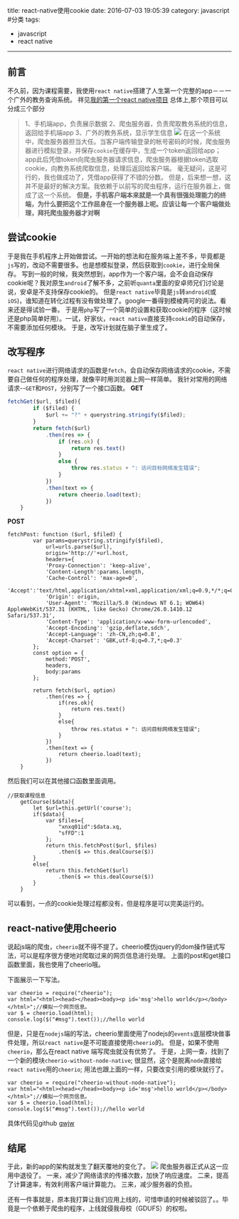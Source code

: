 title: react-native使用cookie
date: 2016-07-03 19:05:39
category: javascript #分类
tags:
- javascript
- react native

---

## 前言
不久前，因为课程需要，我使用`react native`搭建了人生第一个完整的app－－一个广外的教务查询系统。
祥见[我的第一个react native项目](/2016/06/15/我的第一个react项目/)
总体上,那个项目可以分成三个部分
> 1、手机端app，负责展示数据
> 2、爬虫服务器，负责爬取教务系统的信息，返回给手机端app
> 3、广外的教务系统，显示学生信息
![](http://i1.piimg.com/567571/55e033a5832a747d.png)
在这一个系统中，爬虫服务器担当大任。当客户端传输登录的帐号密码的时候，爬虫服务器进行模拟登录，并保存`cookie`在缓存中，生成一个token返回给app；
app此后凭借token向爬虫服务器请求信息，爬虫服务器根据token选取cookie，向教务系统爬取信息，处理后返回给客户端。
毫无疑问，这是可行的，我也做成功了，凭借app获得了不错的分数。
但是，后来想一想，这并不是最好的解决方案。我依赖于以前写的爬虫程序，运行在服务器上，做成了这一个系统。
<b>但是，手机客户端本来就是一个具有很强处理能力的终端，为什么要把这个工作屈身在一个服务器上呢。应该让每一个客户端做处理，拜托爬虫服务器才对啊</b>
<!-- more -->
## 尝试cookie
于是我在手机程序上开始做尝试。一开始的想法和在服务端上差不多，毕竟都是`js`写的，改动不需要很多。也是想模拟登录，然后获取到`cookie`，进行全局保存。
写到一般的时候，我突然想到，app作为一个客户端，会不会自动保存cookie呢？我对原生`android`了解不多，之前听`quanta`里面的安卓师兄们讨论是说，安卓是不支持保存cookie的。
但是`react native`毕竟是`js`转`android`(或`iOS`)，谁知道在转化过程有没有做处理了。google一番得到模棱两可的说法。看来还是得试验一番。
于是用`php`写了一个简单的设置和获取cookie的程序（这时候还是php简单好用）。一试，好家伙，`react native`直接支持`cookie`的自动保存，不需要添加任何模块。
于是，改写计划就在脑子里生成了。

## 改写程序
`react native`进行网络请求的函数是`fetch`，会自动保存网络请求的cookie，不需要自己做任何的程序处理，就像平时用浏览器上网一样简单。
我针对常用的网络请求--`GET`和`POST`，分别写了一个接口函数。
<b>GET</b>
```js
fetchGet($url, $filed){
        if ($filed) {
            $url += "?" + querystring.stringify($filed);
        }
        return fetch($url)
            .then(res => {
                if (res.ok) {
                    return res.text()
                }
                else {
                    throw res.status + ": 访问目标网络发生错误";
                }
            })
            .then(text => {
                return cheerio.load(text);
            })
    }
```
<b>POST</b>
```
fetchPost: function ($url, $filed) {
        var params=querystring.stringify($filed),
            url=urls.parse($url),
            origin='http://'+url.host,
            headers={
            'Proxy-Connection': 'keep-alive',
            'Content-Length':params.length,
            'Cache-Control': 'max-age=0',
            'Accept':'text/html,application/xhtml+xml,application/xml;q=0.9,*/*;q=0.8',
            'Origin': origin,
            'User-Agent': 'Mozilla/5.0 (Windows NT 6.1; WOW64) AppleWebKit/537.31 (KHTML, like Gecko) Chrome/26.0.1410.12 Safari/537.31',
            'Content-Type': 'application/x-www-form-urlencoded',
            'Accept-Encoding': 'gzip,deflate,sdch',
            'Accept-Language': 'zh-CN,zh;q=0.8',
            'Accept-Charset': 'GBK,utf-8;q=0.7,*;q=0.3'
        };
        const option = {
            method:'POST',
            headers,
            body:params
        };

        return fetch($url, option)
            .then(res => {
                if(res.ok){
                    return res.text()
                }
                else{
                    throw res.status + ": 访问目标网络发生错误";
                }
            })
            .then(text => {
                return cheerio.load(text);
            })
    }
```
然后我们可以在其他接口函数里面调用。
```
//获取课程信息
    getCourse($data){
        let $url=this.getUrl('course');
        if($data){
            var $files={
                "xnxq01id":$data.xq,
                "sfFD":1
            };
            return this.fetchPost($url, $files)
                .then($ => this.dealCourse($))
        }
        else{
            return this.fetchGet($url)
                .then($ => this.dealCourse($))
        }
    }
```
可以看到，一点的cookie处理过程都没有，但是程序是可以完美运行的。

## react-native使用cheerio
说起js端的爬虫，`cheerio`就不得不提了。cheerio模仿jquery的dom操作链式写法，可以是程序很方便地对爬取过来的网页信息进行处理。
上面的post和get接口函数里面，我也使用了cheerio哦。

下面展示一下写法。
```
var cheerio = require("cheerio");
var html="<html><head></head><body><p id='msg'>hello world</p></body></html>";//模拟一个网页信息。
var $ = cheerio.load(html);
console.log($("#msg").text());//hello world
```
但是，只是在`nodejs`端的写法，cheerio里面使用了nodejs的`events`底层模块做事件处理，所以`react native`是不可能直接使用`cheerio`的。
但是，如果不使用`cheerio`，那么在react native 端写爬虫就没有优势了。
于是，上网一查，找到了一个新的模块`cheerio-without-node-native`;
很显然，这个是脱离`node`直接给`react native`用的`cheerio`;
用法也跟上面的一样，只要改变引用的模块就行了。
```
var cheerio = require("cheerio-without-node-native");
var html="<html><head></head><body><p id='msg'>hello world</p></body></html>";//模拟一个网页信息。
var $ = cheerio.load(html);
console.log($("#msg").text());//hello world
```

具体代码见github [gwjw](https://github.com/zjy01/gwjw/tree/v1.1.0)
## 结尾
于此，新的app的架构就发生了翻天覆地的变化了。
![](http://i1.piimg.com/567571/c6a5a4eabdf21fb9.png)
爬虫服务器正式从这一应用中退役了。
一来，减少了网络请求的传播次数，加快了响应速度。
二来，提高了计算速率，有效利用客户端计算能力。
三来，减少服务器的负担。

还有一件事就是，原本我打算让我们应用上线的，可惜申请的时候被驳回了。。毕竟是一个依赖于爬虫的程序，上线就侵我母校（GDUFS）的权啦。